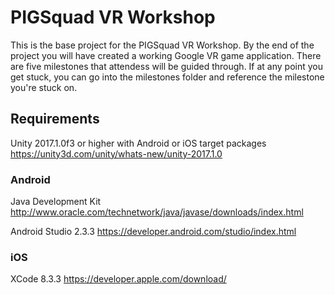 # PIGSquad VR Workshop
This is the base project for the PIGSquad VR Workshop. By the end of the project you will have created a working Google VR game application. There are five milestones that attendess will be guided through. If at any point you get stuck, you can go into the milestones folder and reference the milestone you're stuck on.

## Requirements
Unity 2017.1.0f3 or higher with Android or iOS target packages
https://unity3d.com/unity/whats-new/unity-2017.1.0


### Android

Java Development Kit
http://www.oracle.com/technetwork/java/javase/downloads/index.html

Android Studio 2.3.3
https://developer.android.com/studio/index.html


### iOS

XCode 8.3.3
https://developer.apple.com/download/
